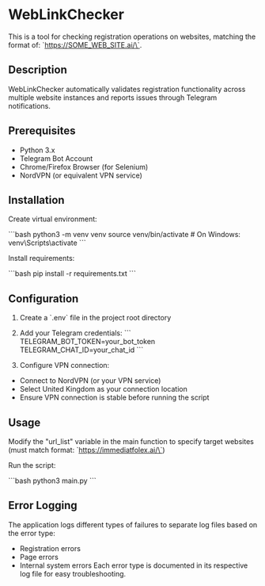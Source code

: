 # WebLinkChecker

This is a tool for checking registration operations on websites,
matching the format of: \`https://SOME_WEB_SITE.ai/\`.

## Description

WebLinkChecker automatically validates registration functionality across multiple website instances and reports issues through Telegram notifications.

## Prerequisites

- Python 3.x
- Telegram Bot Account
- Chrome/Firefox Browser (for Selenium)
- NordVPN (or equivalent VPN service)

## Installation

Create virtual environment:

\```bash
python3 -m venv venv
source venv/bin/activate # On Windows: venv\Scripts\activate
\```

Install requirements:

\```bash
pip install -r requirements.txt
\```

## Configuration

1. Create a \`.env\` file in the project root directory
2. Add your Telegram credentials:
   \```
   TELEGRAM_BOT_TOKEN=your_bot_token
   TELEGRAM_CHAT_ID=your_chat_id
   \```

3. Configure VPN connection:

- Connect to NordVPN (or your VPN service)
- Select United Kingdom as your connection location
- Ensure VPN connection is stable before running the script

## Usage

Modify the "url_list" variable in the main function to specify target websites (must match format: \`https://immediatfolex.ai/\`)

Run the script:

\```bash
python3 main.py
\```

## Error Logging

The application logs different types of failures to separate log files based on the error type:

- Registration errors
- Page errors
- Internal system errors
  Each error type is documented in its respective log file for easy troubleshooting.

